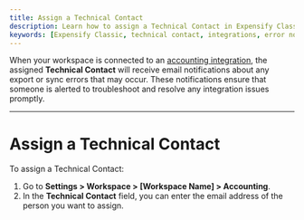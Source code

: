 ```yaml
---
title: Assign a Technical Contact
description: Learn how to assign a Technical Contact in Expensify Classic to receive integration error notifications.
keywords: [Expensify Classic, technical contact, integrations, error notifications]
---
```


<div id="expensify-classic" markdown="1">

When your workspace is connected to an [accounting integration](https://help.expensify.com/expensify-classic/hubs/connections/), the assigned **Technical Contact** will receive email notifications about any export or sync errors that may occur. These notifications ensure that someone is alerted to troubleshoot and resolve any integration issues promptly.  

---

# Assign a Technical Contact  

To assign a Technical Contact:  
1. Go to **Settings > Workspace > [Workspace Name] > Accounting**. 
2. In the **Technical Contact** field, you can enter the email address of the person you want to assign.  

</div>
